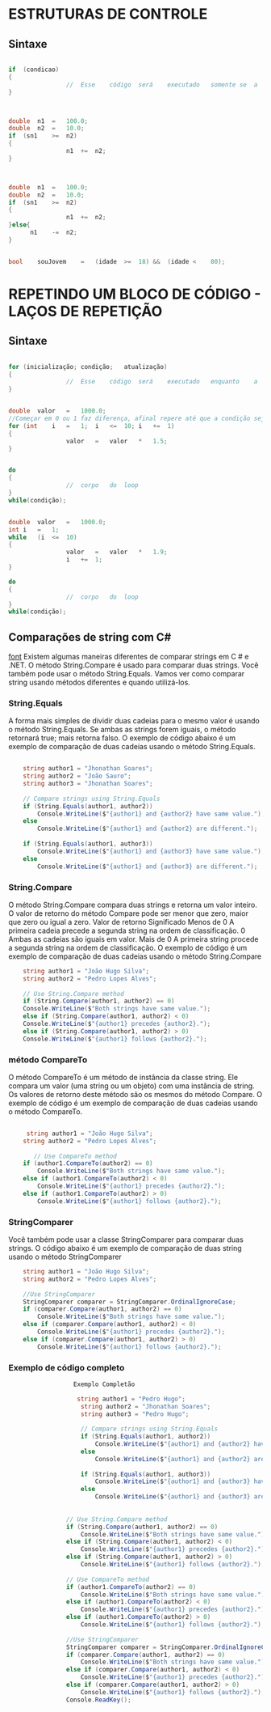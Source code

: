 # ESTRUTURAS	DE	CONTROLE

## Sintaxe

```cs

if	(condicao)	
{
				//	Esse	código	será	executado	somente	se	a	condição	for	verdadeira
}



double	n1	=	100.0;
double	n2	=	10.0;
if	(sn1	>=	n2)	
{
				n1	+=	n2;
}



double	n1	=	100.0;
double	n2	=	10.0;
if	(sn1	>=	n2)	
{
				n1	+=	n2;
}else{
      n1	-=	n2;
}


bool	souJovem	=	(idade	>=	18)	&&	(idade <	80);

```

# REPETINDO	UM	BLOCO	DE	CÓDIGO - LAÇOS DE REPETIÇÃO


## Sintaxe

```cs

for	(inicialização;	condição;	atualização)
{
				//	Esse	código	será	executado	enquanto	a	condição	for	verdadeira
}


double	valor	=	1000.0;
//Começar em 0 ou 1 faz diferença, afinal repere até que a condição seja verdadeira
for	(int	i	=	1;	i	<=	10;	i	+=	1)
{
				valor	=	valor	*	1.5;
}


do
{
				//	corpo	do	loop
}
while(condição);


double	valor	=	1000.0;
int	i	=	1;
while	(i	<=	10)
{
				valor	=	valor	*	1.9;
				i	+=	1;
}

do
{
				//	corpo	do	loop
}
while(condição);

```

## Comparações de string com C# 

[font](https://codigosimples.net/2018/09/26/comparacoes-de-string-com-c-7/)
Existem algumas maneiras diferentes de comparar strings em C # e .NET. O método String.Compare é usado para comparar duas strings. 
Você também pode usar o método String.Equals. Vamos ver como comparar string usando métodos diferentes e quando utilizá-los.

### String.Equals

A forma mais simples de dividir duas cadeias para o mesmo valor é usando o método String.Equals. Se ambas as strings forem iguais, 
o método retornará true; mais retorna falso. O exemplo de código abaixo é um exemplo de comparação de duas cadeias usando o 
método String.Equals.

```cs

    string author1 = "Jhonathan Soares";  
    string author2 = "João Sauro";  
    string author3 = "Jhonathan Soares";  
      
    // Compare strings using String.Equals  
    if (String.Equals(author1, author2))  
        Console.WriteLine($"{author1} and {author2} have same value.");  
    else  
        Console.WriteLine($"{author1} and {author2} are different.");  
      
    if (String.Equals(author1, author3))  
        Console.WriteLine($"{author1} and {author3} have same value.");  
    else  
        Console.WriteLine($"{author1} and {author3} are different.");  

```

### String.Compare

O método String.Compare compara duas strings e retorna um valor inteiro. O valor de retorno do método Compare pode ser menor que zero, maior que zero ou igual a zero.
Valor de retorno	Significado
Menos de 0	A primeira cadeia precede a segunda string na ordem de classificação.
0	Ambas as cadeias são iguais em valor.
Mais de 0	A primeira string procede a segunda string na ordem de classificação.
O exemplo de código é um exemplo de comparação de duas cadeias usando o método String.Compare

```cs
    string author1 = "João Hugo Silva";  
    string author2 = "Pedro Lopes Alves";  
      
    // Use String.Compare method  
    if (String.Compare(author1, author2) == 0)  
    Console.WriteLine($"Both strings have same value.");  
    else if (String.Compare(author1, author2) < 0)  
    Console.WriteLine($"{author1} precedes {author2}.");  
    else if (String.Compare(author1, author2) > 0)  
    Console.WriteLine($"{author1} follows {author2}."); 
```

### método CompareTo

O método CompareTo é um método de instância da classe string. Ele compara um valor (uma string ou um objeto) com uma instância de string. Os valores de retorno deste método são os mesmos do método Compare.
O exemplo de código é um exemplo de comparação de duas cadeias usando o método CompareTo.

```cs

     string author1 = "João Hugo Silva";  
    string author2 = "Pedro Lopes Alves";  
      
       // Use CompareTo method  
    if (author1.CompareTo(author2) == 0)  
        Console.WriteLine($"Both strings have same value.");  
    else if (author1.CompareTo(author2) < 0)  
        Console.WriteLine($"{author1} precedes {author2}.");  
    else if (author1.CompareTo(author2) > 0)  
        Console.WriteLine($"{author1} follows {author2}.");  

```

### StringComparer

Você também pode usar a classe StringComparer para comparar duas strings. 
O código abaixo é um exemplo de comparação de duas string usando o método StringComparer

```cs
    string author1 = "João Hugo Silva";  
    string author2 = "Pedro Lopes Alves";  
      
    //Use StringComparer  
    StringComparer comparer = StringComparer.OrdinalIgnoreCase;  
    if (comparer.Compare(author1, author2) == 0)  
        Console.WriteLine($"Both strings have same value.");  
    else if (comparer.Compare(author1, author2) < 0)  
        Console.WriteLine($"{author1} precedes {author2}.");  
    else if (comparer.Compare(author1, author2) > 0)  
        Console.WriteLine($"{author1} follows {author2}.");  
```

### Exemplo de código completo


```cs
                  Exemplo Completão

                   string author1 = "Pedro Hugo";  
                    string author2 = "Jhonathan Soares";  
                    string author3 = "Pedro Hugo";  
      
                    // Compare strings using String.Equals  
                    if (String.Equals(author1, author2))  
                        Console.WriteLine($"{author1} and {author2} have same value.");  
                    else  
                        Console.WriteLine($"{author1} and {author2} are different.");  
      
                    if (String.Equals(author1, author3))  
                        Console.WriteLine($"{author1} and {author3} have same value.");  
                    else  
                        Console.WriteLine($"{author1} and {author3} are different.");  
      
      
                // Use String.Compare method  
                if (String.Compare(author1, author2) == 0)  
                    Console.WriteLine($"Both strings have same value.");  
                else if (String.Compare(author1, author2) < 0)  
                    Console.WriteLine($"{author1} precedes {author2}.");  
                else if (String.Compare(author1, author2) > 0)  
                    Console.WriteLine($"{author1} follows {author2}.");  
      
                // Use CompareTo method  
                if (author1.CompareTo(author2) == 0)  
                    Console.WriteLine($"Both strings have same value.");  
                else if (author1.CompareTo(author2) < 0)  
                    Console.WriteLine($"{author1} precedes {author2}.");  
                else if (author1.CompareTo(author2) > 0)  
                    Console.WriteLine($"{author1} follows {author2}.");  
      
                //Use StringComparer  
                StringComparer comparer = StringComparer.OrdinalIgnoreCase;  
                if (comparer.Compare(author1, author2) == 0)  
                    Console.WriteLine($"Both strings have same value.");  
                else if (comparer.Compare(author1, author2) < 0)  
                    Console.WriteLine($"{author1} precedes {author2}.");  
                else if (comparer.Compare(author1, author2) > 0)  
                    Console.WriteLine($"{author1} follows {author2}.");
                Console.ReadKey();  

```
